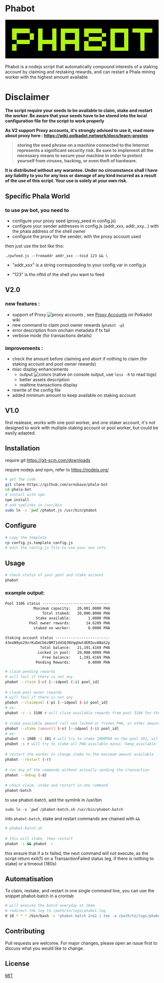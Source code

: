 # Phabot

![Phabot logo](img/phabot.png)

Phabot is a nodejs script that automatically compound interests of a staking account by claiming and restaking rewards, and can restart a Phala mining worker with the highest amount available

# Disclaimer
__The script require your seeds to be available to claim, stake and restart the worker. Be aware that your seeds have to be stored into the local configuration file for the script to work properly__

__As V2 support Proxy accounts, it's strongly advised to use it, read more about proxy here : https://wiki.polkadot.network/docs/learn-proxies__

>__storing the seed phrase on a machine connected to the Internet represents a significant security risk. Be sure to implement all the necessary means to secure your machine in order to protect yourself from viruses, hacking, or even theft of hardware.__

__It is distributed without any warantee. Under no circumstance shall I have any liability to you for any loss or damage of any kind incurred as a result of the use of this script. Your use is solely at your own risk.__

## Specific Phala World
### to use pw bot, you need to 
- configure your proxy seed (proxy_seed in config.js)
- configure your sender addresses in config.js (addr_xxx, addr_xxy...) with the phala address of the shell owner
- configure the proxy for the sender, with the proxy account used

then just use the bot like this:

```./pwfeed.js --fromaddr addr_xxx --toid 123 && \```

- "addr_xxx" is a string corresponding to your config var in config.js

- "123" is the nftId of the shell you want to feed


## V2.0
### new features :
- support of Proxy ![proxy](img/proxy.png) accounts  , see [Proxy Accounts](https://wiki.polkadot.network/docs/learn-proxies) on Polkadot wiki
- new command to claim pool owner rewards (`phabot -p`)
- error description from onchain metadata if tx fail
- verbose mode (for transactions details)
### improvements :
- check the amount before claiming and abort if nothing to claim (for staking account and pool owner rewards)
- misc display enhancements 
  - output ![colors](img/colors.png) (native on console output, use `less -R` to read logs)
  - better assets description
  - realtime transactions display
- rewrite of the config file
- added minimum amount to keep available on staking account

## V1.0
first realease, works with one pool worker, and one staker account, it's not designed to work with multiple staking account or pool worker, but could be easily adapted.

## Installation

require git https://git-scm.com/downloads

require nodejs and npm, refer to https://nodejs.org/

```bash
# get the code
git clone https://github.com/arnobase/phala-bot
cd phala-bot
# install with npm
npm install
# add symlinks in /usr/bin
sudo ln -s `pwd`/phabot.js /usr/bin/phabot
```

## Configure
```bash
# copy the template 
cp config.js.template config.js
# edit the config.js file to use your own info
```

## Usage

```bash
# check status of your pool and stake account
phabot
```
### example output: 
```
Pool 3106 status -------------------------------
             Maximum capacity:   20,001.0000 PHA
                 Total staked:   20,000.0000 PHA
              Stake available:        1.0000 PHA
           Pool owner rewards:       14.6289 PHA
             staked no worker:        0.0000 PHA

Staking account status -------------------------
43eaN9ye29zrKuDeCb6zBM71d4SQJNVqqUwtdEM3uvANaS2p
                Total balance:   21,191.4169 PHA
               Locked in pool:   20,000.0000 PHA
                 Free balance:    1,191.4169 PHA
              Pending Rewards:        0.0000 PHA
```

```bash
# claim pending rewards 
# will fail if there is not any
phabot --claim (-c) [--idpool (-i) pool_id] 

# claim pool owner rewards 
# will fail if there is not any
phabot --claimpool (-p) [--idpool (-i) pool_id] 
# ex: 
phabot -c -i 3106 # will claim available rewards from pool 3106 for the staking account set in config 

# stake available amount (all non locked or frozen PHA, or other amount if specified)
phabot --stake [amount] (-s) [--idpool (-i) pool_id] 
# ex:
phabot -s 1000 -i 101 # will try to stake 1000PHA on the pool 101, will fail if there is not enough PHA available on the staking account
phabot -s # will try to stake all PHA available minus 'keep_available' amount in config, on the default pool set in config

# restart the worker to change stake to the maximum amount available
phabot --restart (-r)

# run any of the commands without actually sending the transaction
phabot --debug (-d)

# chain claim, stake and restart in one command
phabot-batch
```

to use phabot-batch, add the symlink in /usr/bin

```
sudo ln -s `pwd`/phabot-batch.sh /usr/bin/phabot-batch
```

into `phabot-batch`, stake and restart commands are chained with `&&`
```bash
# phabot-batch.sh

# this will stake, then restart
phabot -s && phabot -r
```
this ensure that if a tx failed, the next command will not execute, as the script return exit(1) on a TransactionFailed status (eg, if there is nothing to stake) or a timeout (180s)

## Automatisation
To claim, restake, and restart in one single command line, you can use the snippet phabot-batch in a crontab

```bash
# will execute the batch everyday at 10am
# redirect the log to /path/to/logs/phabot.log
0 10 * * * /bin/bash -c "phabot-batch 2>&1 | tee -a /path/to/logs/phabot.log > /dev/null"
```

## Contributing
Pull requests are welcome. For major changes, please open an issue first to discuss what you would like to change.

## License
[MIT](https://choosealicense.com/licenses/mit/)
